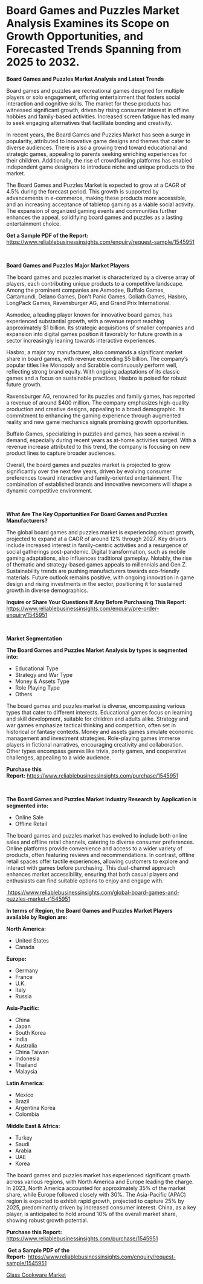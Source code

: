 <p><h1>Board Games and Puzzles Market Analysis Examines its Scope on Growth Opportunities, and Forecasted Trends Spanning from 2025 to 2032.</h1></p><p><strong>Board Games and Puzzles Market Analysis and Latest Trends</strong></p>
<p><p>Board games and puzzles are recreational games designed for multiple players or solo engagement, offering entertainment that fosters social interaction and cognitive skills. The market for these products has witnessed significant growth, driven by rising consumer interest in offline hobbies and family-based activities. Increased screen fatigue has led many to seek engaging alternatives that facilitate bonding and creativity.</p><p>In recent years, the Board Games and Puzzles Market has seen a surge in popularity, attributed to innovative game designs and themes that cater to diverse audiences. There is also a growing trend toward educational and strategic games, appealing to parents seeking enriching experiences for their children. Additionally, the rise of crowdfunding platforms has enabled independent game designers to introduce niche and unique products to the market.</p><p>The Board Games and Puzzles Market is expected to grow at a CAGR of 4.5% during the forecast period. This growth is supported by advancements in e-commerce, making these products more accessible, and an increasing acceptance of tabletop gaming as a viable social activity. The expansion of organized gaming events and communities further enhances the appeal, solidifying board games and puzzles as a lasting entertainment choice.</p></p>
<p><strong>Get a Sample PDF of the Report:&nbsp;</strong> <a href="https://www.reliablebusinessinsights.com/enquiry/request-sample/1545951?utm_campaign=2214&utm_medium=2&utm_source=Github&utm_content=ia&utm_term=06022025&utm_id=board-games-and-puzzles">https://www.reliablebusinessinsights.com/enquiry/request-sample/1545951</a></p>
<p>&nbsp;</p>
<p><strong>Board Games and Puzzles Major Market Players</strong></p>
<p><p>The board games and puzzles market is characterized by a diverse array of players, each contributing unique products to a competitive landscape. Among the prominent companies are Asmodee, Buffalo Games, Cartamundi, Delano Games, Don't Panic Games, Goliath Games, Hasbro, LongPack Games, Ravensburger AG, and Grand Prix International.</p><p>Asmodee, a leading player known for innovative board games, has experienced substantial growth, with a revenue report reaching approximately $1 billion. Its strategic acquisitions of smaller companies and expansion into digital games position it favorably for future growth in a sector increasingly leaning towards interactive experiences.</p><p>Hasbro, a major toy manufacturer, also commands a significant market share in board games, with revenue exceeding $5 billion. The company’s popular titles like Monopoly and Scrabble continuously perform well, reflecting strong brand equity. With ongoing adaptations of its classic games and a focus on sustainable practices, Hasbro is poised for robust future growth.</p><p>Ravensburger AG, renowned for its puzzles and family games, has reported a revenue of around $400 million. The company emphasizes high-quality production and creative designs, appealing to a broad demographic. Its commitment to enhancing the gaming experience through augmented reality and new game mechanics signals promising growth opportunities.</p><p>Buffalo Games, specializing in puzzles and games, has seen a revival in demand, especially during recent years as at-home activities surged. With a revenue increase attributed to this trend, the company is focusing on new product lines to capture broader audiences.</p><p>Overall, the board games and puzzles market is projected to grow significantly over the next few years, driven by evolving consumer preferences toward interactive and family-oriented entertainment. The combination of established brands and innovative newcomers will shape a dynamic competitive environment.</p></p>
<p>&nbsp;</p>
<p><strong>What Are The Key Opportunities For Board Games and Puzzles Manufacturers?</strong></p>
<p><p>The global board games and puzzles market is experiencing robust growth, projected to expand at a CAGR of around 12% through 2027. Key drivers include increased interest in family-centric activities and a resurgence of social gatherings post-pandemic. Digital transformation, such as mobile gaming adaptations, also influences traditional gameplay. Notably, the rise of thematic and strategy-based games appeals to millennials and Gen Z. Sustainability trends are pushing manufacturers towards eco-friendly materials. Future outlook remains positive, with ongoing innovation in game design and rising investments in the sector, positioning it for sustained growth in diverse demographics.</p></p>
<p><strong>Inquire or Share Your Questions If Any Before Purchasing This Report:</strong> <a href="https://www.reliablebusinessinsights.com/enquiry/pre-order-enquiry/1545951?utm_campaign=2214&utm_medium=2&utm_source=Github&utm_content=ia&utm_term=06022025&utm_id=board-games-and-puzzles">https://www.reliablebusinessinsights.com/enquiry/pre-order-enquiry/1545951</a></p>
<p>&nbsp;</p>
<p><strong>Market Segmentation</strong></p>
<p><strong>The Board Games and Puzzles Market Analysis by types is segmented into:</strong></p>
<p><ul><li>Educational Type</li><li>Strategy and War Type</li><li>Money & Assets Type</li><li>Role Playing Type</li><li>Others</li></ul></p>
<p><p>The board games and puzzles market is diverse, encompassing various types that cater to different interests. Educational games focus on learning and skill development, suitable for children and adults alike. Strategy and war games emphasize tactical thinking and competition, often set in historical or fantasy contexts. Money and assets games simulate economic management and investment strategies. Role-playing games immerse players in fictional narratives, encouraging creativity and collaboration. Other types encompass genres like trivia, party games, and cooperative challenges, appealing to a wide audience.</p></p>
<p><strong>Purchase this Report:&nbsp;</strong><a href="https://www.reliablebusinessinsights.com/purchase/1545951?utm_campaign=2214&utm_medium=2&utm_source=Github&utm_content=ia&utm_term=06022025&utm_id=board-games-and-puzzles">https://www.reliablebusinessinsights.com/purchase/1545951</a></p>
<p>&nbsp;</p>
<p><strong>The Board Games and Puzzles Market Industry Research by Application is segmented into:</strong></p>
<p><ul><li>Online Sale</li><li>Offline Retail</li></ul></p>
<p><p>The board games and puzzles market has evolved to include both online sales and offline retail channels, catering to diverse consumer preferences. Online platforms provide convenience and access to a wider variety of products, often featuring reviews and recommendations. In contrast, offline retail spaces offer tactile experiences, allowing customers to explore and interact with games before purchasing. This dual-channel approach enhances market accessibility, ensuring that both casual players and enthusiasts can find suitable options to enjoy and engage with.</p></p>
<p><a href="https://www.reliablebusinessinsights.com/global-board-games-and-puzzles-market-r1545951?utm_campaign=2214&utm_medium=2&utm_source=Github&utm_content=ia&utm_term=06022025&utm_id=board-games-and-puzzles">&nbsp;https://www.reliablebusinessinsights.com/global-board-games-and-puzzles-market-r1545951</a></p>
<p><strong>In terms of Region, the Board Games and Puzzles Market Players available by Region are:</strong></p>
<p>
    <p> <strong> North America: </strong>
        <ul>
            <li>United States</li>
            <li>Canada</li>
        </ul>
        </p> 
    <p> <strong> Europe: </strong>
        <ul>
            <li>Germany</li>
            <li>France</li>
            <li>U.K.</li>
            <li>Italy</li>
            <li>Russia</li>
        </ul>
        </p> 
    <p> <strong> Asia-Pacific: </strong>
        <ul>
            <li>China</li>
            <li>Japan</li>
            <li>South Korea</li>
            <li>India</li>
            <li>Australia</li>
            <li>China Taiwan</li>
            <li>Indonesia</li>
            <li>Thailand</li>
            <li>Malaysia</li>
        </ul>
        </p> 
    <p> <strong> Latin America: </strong>
        <ul>
            <li>Mexico</li>
            <li>Brazil</li>
            <li>Argentina Korea</li>
            <li>Colombia</li>
        </ul>
        </p> 
    <p> <strong> Middle East & Africa: </strong>
        <ul>
            <li>Turkey</li>
            <li>Saudi</li>
            <li>Arabia</li>
            <li>UAE</li>
            <li>Korea</li>
        </ul>
    </p>
    </p>
<p><p>The board games and puzzles market has experienced significant growth across various regions, with North America and Europe leading the charge. In 2023, North America accounted for approximately 35% of the market share, while Europe followed closely with 30%. The Asia-Pacific (APAC) region is expected to exhibit rapid growth, projected to capture 25% by 2025, predominantly driven by increased consumer interest. China, as a key player, is anticipated to hold around 10% of the overall market share, showing robust growth potential.</p></p>
<p><strong>Purchase this Report: </strong><a href="https://www.reliablebusinessinsights.com/purchase/1545951?utm_campaign=2214&utm_medium=2&utm_source=Github&utm_content=ia&utm_term=06022025&utm_id=board-games-and-puzzles">https://www.reliablebusinessinsights.com/purchase/1545951</a></p>
<p>&nbsp;<strong>Get a Sample PDF of the Report:&nbsp;&nbsp;</strong><a href="https://www.reliablebusinessinsights.com/enquiry/request-sample/1545951?utm_campaign=2214&utm_medium=2&utm_source=Github&utm_content=ia&utm_term=06022025&utm_id=board-games-and-puzzles">https://www.reliablebusinessinsights.com/enquiry/request-sample/1545951</a></p>
<p><strong></strong></p>
<p><p><a href="https://github.com/comasnickie/Market-Research-Report-List-1/blob/main/glass-cookware-market.md?utm_campaign=2214&utm_medium=2&utm_source=Github&utm_content=ia&utm_term=06022025&utm_id=board-games-and-puzzles">Glass Cookware Market</a></p></p>